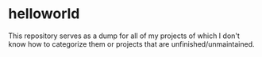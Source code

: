 # helloworld

This repository serves as a dump for all of my projects of which I don't know how to categorize them or projects that are unfinished/unmaintained. 
